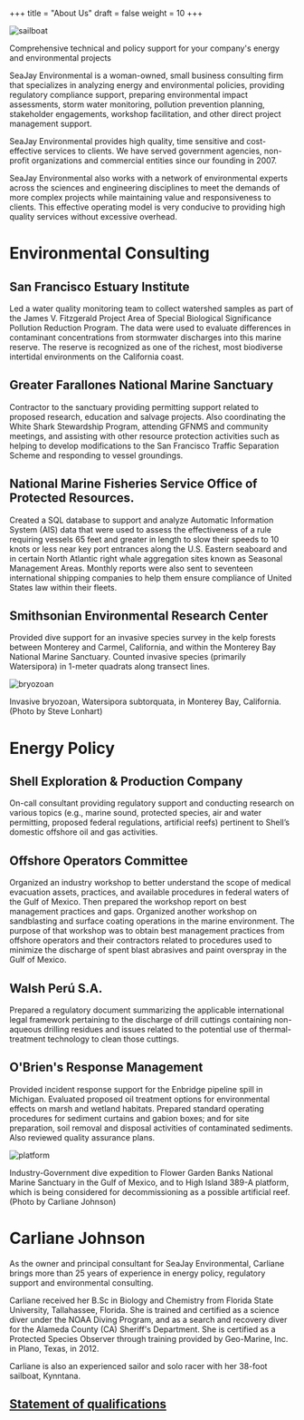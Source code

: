+++
title = "About Us"
draft = false
weight = 10
+++

![sailboat](bw-sailboat.png)

Comprehensive technical and policy support for your company's energy and environmental projects

SeaJay Environmental is a woman-owned, small business consulting firm that 
specializes in analyzing energy and environmental policies, providing 
regulatory compliance support, preparing environmental impact assessments, 
storm water monitoring, pollution prevention planning, stakeholder 
engagements, workshop facilitation, and other direct project management 
support.

SeaJay Environmental provides high quality, time sensitive and cost-effective 
services to clients. We have served government agencies, non-profit 
organizations and commercial entities since our founding in 2007.

SeaJay Environmental also works with a network of environmental experts 
across the sciences and engineering disciplines to meet the demands of more 
complex projects while maintaining value and responsiveness to clients. 
This effective operating model is very conducive to providing high quality 
services without excessive overhead.


# Environmental Consulting

## San Francisco Estuary Institute 

Led a water quality monitoring team to collect watershed samples as part 
of the James V. Fitzgerald Project Area of Special Biological Significance 
Pollution Reduction Program. The data were used to evaluate differences in 
contaminant concentrations from stormwater discharges into this marine 
reserve. The reserve is recognized as one of the richest, most biodiverse 
intertidal environments on the California coast.
 
## Greater Farallones National Marine Sanctuary 

Contractor to the sanctuary providing permitting support related to 
proposed research, education and salvage projects. Also coordinating the 
White Shark Stewardship Program, attending GFNMS and community meetings, 
and assisting with other resource protection activities such as helping to 
develop modifications to the San Francisco Traffic Separation Scheme and 
responding to vessel groundings.
 
## National Marine Fisheries Service Office of Protected Resources. 

Created a SQL database to support and analyze Automatic Information System 
(AIS) data that were used to assess the effectiveness of a rule requiring 
vessels 65 feet and greater in length to slow their speeds to 10 knots or 
less near key port entrances along the U.S. Eastern seaboard and in 
certain North Atlantic right whale aggregation sites known as Seasonal 
Management Areas. Monthly reports were also sent to seventeen international 
shipping companies to help them ensure compliance of United States law 
within their fleets.

## Smithsonian Environmental Research Center

Provided dive support for an invasive species survey in the kelp forests 
between Monterey and Carmel, California, and within the Monterey Bay 
National Marine Sanctuary. Counted invasive species (primarily Watersipora) 
in 1-meter quadrats along transect lines.

![bryozoan](bryozoan.png)

Invasive bryozoan, Watersipora subtorquata, in Monterey Bay, California. 
(Photo by Steve Lonhart)

# Energy Policy

## Shell Exploration & Production Company 

On-call consultant providing regulatory support and conducting research on 
various topics (e.g., marine sound, protected species, air and water 
permitting, proposed federal regulations, artificial reefs) pertinent to 
Shell’s domestic offshore oil and gas activities. 
 
## Offshore Operators Committee 

Organized an industry workshop to better understand the scope of medical 
evacuation assets, practices, and available procedures in federal waters 
of the Gulf of Mexico. Then prepared the workshop report on best management 
practices and gaps. Organized another workshop on sandblasting and surface 
coating operations in the marine environment. The purpose of that workshop 
was to obtain best management practices from offshore operators and their 
contractors related to procedures used to minimize the discharge of spent 
blast abrasives and paint overspray in the Gulf of Mexico. 
 
## Walsh Perú S.A. 

Prepared a regulatory document summarizing the applicable international 
legal framework pertaining to the discharge of drill cuttings containing 
non-aqueous drilling residues and issues related to the potential use of 
thermal-treatment technology to clean those cuttings. 


## O'Brien's Response Management 

Provided incident response support for the Enbridge pipeline spill in 
Michigan. Evaluated proposed oil treatment options for environmental 
effects on marsh and wetland habitats. Prepared standard operating 
procedures for sediment curtains and gabion boxes; and for site 
preparation, soil removal and disposal activities of contaminated 
sediments. Also reviewed quality assurance plans. 

![platform](platform.png)

Industry-Government dive expedition to Flower Garden Banks National Marine 
Sanctuary in the Gulf of Mexico, and to High Island 389-A platform, which 
is being considered for decommissioning as a possible artificial reef. 
(Photo by Carliane Johnson)

# Carliane Johnson

As the owner and principal consultant for SeaJay Environmental, Carliane 
brings more than 25 years of experience in energy policy, regulatory support 
and environmental consulting.

Carliane received her B.Sc in Biology and Chemistry from Florida State 
University, Tallahassee, Florida. She is trained and certified as a science 
diver under the NOAA Diving Program, and as a search and recovery diver for 
the Alameda County (CA) Sheriff's Department. She is certified as a 
Protected Species Observer through training provided by Geo-Marine, Inc. in 
Plano, Texas, in 2012.

Carliane is also an experienced sailor and solo racer with her 38-foot 
sailboat, Kynntana.

## [Statement of qualifications](qualifications.pdf)

